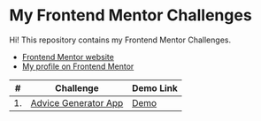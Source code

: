 # My Frontend Mentor Challenges

Hi! This repository contains my Frontend Mentor Challenges.

- [Frontend Mentor website](https://www.frontendmentor.io/home)
- [My profile on Frontend Mentor](https://www.frontendmentor.io/profile/kezigoo)

| #   | Challenge                                    | Demo Link    |
| --- | -------------------------------------------- | ------------ |
| 1.  | [Advice Generator App](advice-generator-app) | [Demo](https://kezigoo.github.io/frontendmentor-challenges/advice-generator-app/) |
